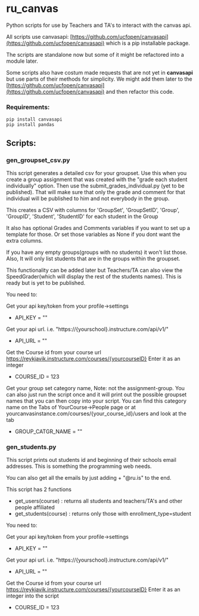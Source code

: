 # ru_canvas
Python scripts for use by Teachers and TA's to interact with the canvas api.

All scripts use canvasapi: [https://github.com/ucfopen/canvasapi](https://github.com/ucfopen/canvasapi) which is a pip installable package.

The scripts are standalone now but some of it might be refactored into a module later.

Some scripts also have costum made requests that are not yet in **canvasapi** but use parts of their methods for simplicity. We might add them later to the [https://github.com/ucfopen/canvasapi](https://github.com/ucfopen/canvasapi)
and then refactor this code.

### Requirements:

```
pip install canvasapi
pip install pandas 
```


## Scripts:

### gen_groupset_csv.py

This script generates a detailed csv for your groupset.
Use this when you create a group assignment that was created with the "grade each student individually" option. Then use the submit_grades_individual.py (yet to be published). That will make sure that only the grade and comment for that individual will be published to him and not everybody in the group.

This creates a CSV with columns for 'GroupSet', 'GroupSetID', 'Group', 'GroupID', 'Student', 'StudentID' for each student in the Group

It also has optional Grades and Comments variables if you want to set up a template for those. Or set those variables as None if you dont want the extra columns.

If you have any empty groups(groups with no students) it won't list those.
Also, It will only list students that are in the groups within the groupset.
 
This functionality can be added later but Teachers/TA can also view the SpeedGrader(which will display the rest of the students names).
This is ready but is yet to be published.

You need to:

Get your api key/token from your profile->settings


* API_KEY = "" 

Get your api url. i.e. "https://{yourschool}.instructure.com/api/v1/" 

* API_URL = ""

Get the Course id from your course url https://reykjavik.instructure.com/courses/{yourcourseID}
Enter it as an integer

* COURSE_ID = 123

Get your group set category name, Note: not the assignment-group.
You can also just run the script once and it will print out the possible groupset names that you can then copy into your script.
You can find this category name on the Tabs of YourCourse->People page or at yourcanvasinstance.com/courses/{your_course_id}/users and look at the tab

* GROUP_CATGR_NAME = ""



### gen_students.py

This script prints out students id and beginning of their schools email addresses. This is something the programming web needs.

You can also get all the emails by just adding + "@ru.is" to the end.

This script has 2 functions

* get_users(course) : returns all students and teachers/TA's and other people affiliated
* get_students(course) : returns only those with enrollment_type=student

You need to:

Get your api key/token from your profile->settings


* API_KEY = "" 

Get your api url. i.e. "https://{yourschool}.instructure.com/api/v1/" 

* API_URL = ""

Get the Course id from your course url https://reykjavik.instructure.com/courses/{yourcourseID}
Enter it as an integer into the script

* COURSE_ID = 123
